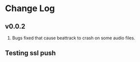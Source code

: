 # Change Log

## v0.0.2
1. Bugs fixed that cause beattrack to crash on some audio files.

## Testing ssl push